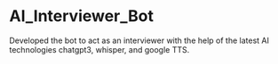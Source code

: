 # AI_Interviewer_Bot
Developed the bot to act as an interviewer with the help of the latest AI technologies chatgpt3, whisper, and google TTS.
